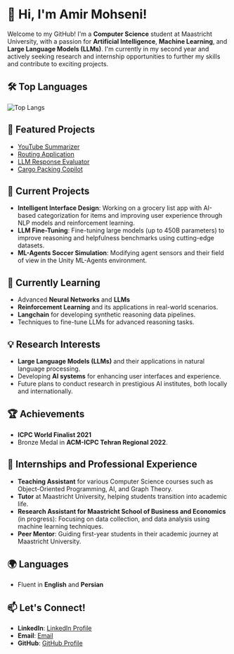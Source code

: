 # 👋 Hi, I'm Amir Mohseni!

Welcome to my GitHub! I'm a **Computer Science** student at Maastricht University, with a passion for **Artificial Intelligence**, **Machine Learning**, and **Large Language Models (LLMs)**. I'm currently in my second year and actively seeking research and internship opportunities to further my skills and contribute to exciting projects.

## 🛠 Top Languages
![Top Langs](https://github-readme-stats.vercel.app/api/top-langs/?username=Amir-Mohseni&hide=jupyter%20notebook&layout=compact&theme=radical)

## 🌟 Featured Projects
- [YouTube Summarizer](https://github.com/Amir-Mohseni/YouTube-Summarizer)
- [Routing Application](https://github.com/Amir-Mohseni/Routing-Application)
- [LLM Response Evaluator](https://github.com/Amir-Mohseni/AI-Response-Evaluation)
- [Cargo Packing Copilot](https://github.com/Amir-Mohseni/CargoPacking)

## 🔭 Current Projects
- **Intelligent Interface Design**: Working on a grocery list app with AI-based categorization for items and improving user experience through NLP models and reinforcement learning.
- **LLM Fine-Tuning**: Fine-tuning large models (up to 450B parameters) to improve reasoning and helpfulness benchmarks using cutting-edge datasets.
- **ML-Agents Soccer Simulation**: Modifying agent sensors and their field of view in the Unity ML-Agents environment.

## 🌱 Currently Learning
- Advanced **Neural Networks** and **LLMs**
- **Reinforcement Learning** and its applications in real-world scenarios.
- **Langchain** for developing synthetic reasoning data pipelines.
- Techniques to fine-tune LLMs for advanced reasoning tasks.

## 💡 Research Interests
- **Large Language Models (LLMs)** and their applications in natural language processing.
- Developing **AI systems** for enhancing user interfaces and experience.
- Future plans to conduct research in prestigious AI institutes, both locally and internationally.

## 🏆 Achievements
- **ICPC World Finalist 2021**
- Bronze Medal in **ACM-ICPC Tehran Regional 2022**.

## 💼 Internships and Professional Experience
- **Teaching Assistant** for various Computer Science courses such as Object-Oriented Programming, AI, and Graph Theory.
- **Tutor** at Maastricht University, helping students transition into academic life.
- **Research Assistant for Maastricht School of Business and Economics** (in progress): Focusing on data collection, and data analysis using machine learning techniques.
- **Peer Mentor**: Guiding first-year students in their academic journey at Maastricht University.
  
## 🌍 Languages
- Fluent in **English** and **Persian**

## 📫 Let's Connect!
- **LinkedIn**: [LinkedIn Profile](https://www.linkedin.com/in/amirreza-mohseni/)
- **Email**: [Email](amir.mohseni@student.maastrichtuniversity.nl)
- **GitHub**: [GitHub Profile](https://github.com/Amir-Mohseni)
